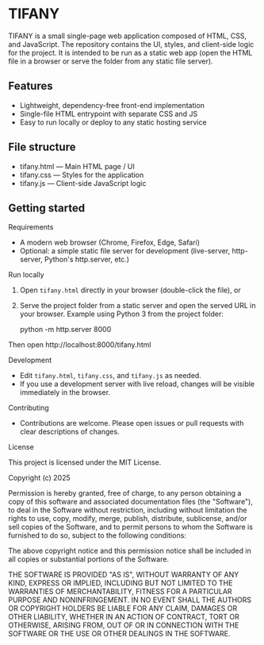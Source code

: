 # TIFANY

TIFANY is a small single-page web application composed of HTML, CSS, and JavaScript. The repository contains the UI, styles, and client-side logic for the project. It is intended to be run as a static web app (open the HTML file in a browser or serve the folder from any static file server).

## Features

- Lightweight, dependency-free front-end implementation
- Single-file HTML entrypoint with separate CSS and JS
- Easy to run locally or deploy to any static hosting service

## File structure

- tifany.html  — Main HTML page / UI
- tifany.css   — Styles for the application
- tifany.js    — Client-side JavaScript logic

## Getting started

Requirements
- A modern web browser (Chrome, Firefox, Edge, Safari)
- Optional: a simple static file server for development (live-server, http-server, Python's http.server, etc.)

Run locally
1. Open `tifany.html` directly in your browser (double-click the file), or
2. Serve the project folder from a static server and open the served URL in your browser. Example using Python 3 from the project folder:

   python -m http.server 8000

Then open http://localhost:8000/tifany.html

Development
- Edit `tifany.html`, `tifany.css`, and `tifany.js` as needed.
- If you use a development server with live reload, changes will be visible immediately in the browser.

Contributing
- Contributions are welcome. Please open issues or pull requests with clear descriptions of changes.

License

This project is licensed under the MIT License.

Copyright (c) 2025

Permission is hereby granted, free of charge, to any person obtaining a copy
of this software and associated documentation files (the "Software"), to deal
in the Software without restriction, including without limitation the rights
to use, copy, modify, merge, publish, distribute, sublicense, and/or sell
copies of the Software, and to permit persons to whom the Software is
furnished to do so, subject to the following conditions:

The above copyright notice and this permission notice shall be included in all
copies or substantial portions of the Software.

THE SOFTWARE IS PROVIDED "AS IS", WITHOUT WARRANTY OF ANY KIND, EXPRESS OR
IMPLIED, INCLUDING BUT NOT LIMITED TO THE WARRANTIES OF MERCHANTABILITY,
FITNESS FOR A PARTICULAR PURPOSE AND NONINFRINGEMENT. IN NO EVENT SHALL THE
AUTHORS OR COPYRIGHT HOLDERS BE LIABLE FOR ANY CLAIM, DAMAGES OR OTHER
LIABILITY, WHETHER IN AN ACTION OF CONTRACT, TORT OR OTHERWISE, ARISING FROM,
OUT OF OR IN CONNECTION WITH THE SOFTWARE OR THE USE OR OTHER DEALINGS IN THE
SOFTWARE.
